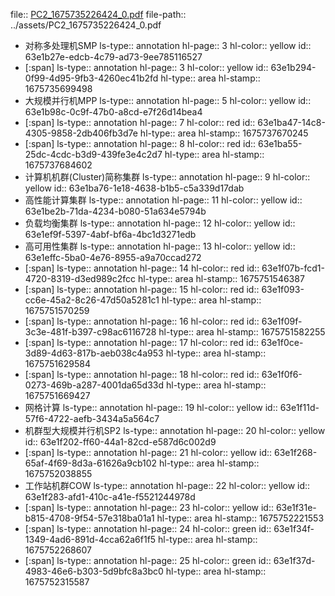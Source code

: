 file:: [PC2_1675735226424_0.pdf](../assets/PC2_1675735226424_0.pdf)
file-path:: ../assets/PC2_1675735226424_0.pdf

- 对称多处理机SMP
  ls-type:: annotation
  hl-page:: 3
  hl-color:: yellow
  id:: 63e1b27e-edcb-4c79-ad73-9ee785116527
- [:span]
  ls-type:: annotation
  hl-page:: 3
  hl-color:: yellow
  id:: 63e1b294-0f99-4d95-9fb3-4260ec41b2fd
  hl-type:: area
  hl-stamp:: 1675735699498
- 大规模并行机MPP
  ls-type:: annotation
  hl-page:: 5
  hl-color:: yellow
  id:: 63e1b98c-0c9f-47b0-a8cd-e7f26d14bea4
- [:span]
  ls-type:: annotation
  hl-page:: 7
  hl-color:: red
  id:: 63e1ba47-14c8-4305-9858-2db406fb3d7e
  hl-type:: area
  hl-stamp:: 1675737670245
- [:span]
  ls-type:: annotation
  hl-page:: 8
  hl-color:: red
  id:: 63e1ba55-25dc-4cdc-b3d9-439fe3e4c2d7
  hl-type:: area
  hl-stamp:: 1675737684602
- 计算机机群(Cluster)简称集群
  ls-type:: annotation
  hl-page:: 9
  hl-color:: yellow
  id:: 63e1ba76-1e18-4638-b1b5-c5a339d17dab
- 高性能计算集群
  ls-type:: annotation
  hl-page:: 11
  hl-color:: yellow
  id:: 63e1be2b-71da-4234-b080-51a634e5794b
- 负载均衡集群
  ls-type:: annotation
  hl-page:: 12
  hl-color:: yellow
  id:: 63e1ef9f-5397-4abf-bf6a-4bc1d3271edb
- 高可用性集群
  ls-type:: annotation
  hl-page:: 13
  hl-color:: yellow
  id:: 63e1effc-5ba0-4e76-8955-a9a70ccad272
- [:span]
  ls-type:: annotation
  hl-page:: 14
  hl-color:: red
  id:: 63e1f07b-fcd1-4720-8319-d3ed989c2fcc
  hl-type:: area
  hl-stamp:: 1675751546387
- [:span]
  ls-type:: annotation
  hl-page:: 15
  hl-color:: red
  id:: 63e1f093-cc6e-45a2-8c26-47d50a5281c1
  hl-type:: area
  hl-stamp:: 1675751570259
- [:span]
  ls-type:: annotation
  hl-page:: 16
  hl-color:: red
  id:: 63e1f09f-3c3e-481f-b397-c98ac6116728
  hl-type:: area
  hl-stamp:: 1675751582255
- [:span]
  ls-type:: annotation
  hl-page:: 17
  hl-color:: red
  id:: 63e1f0ce-3d89-4d63-817b-aeb038c4a953
  hl-type:: area
  hl-stamp:: 1675751629584
- [:span]
  ls-type:: annotation
  hl-page:: 18
  hl-color:: red
  id:: 63e1f0f6-0273-469b-a287-4001da65d33d
  hl-type:: area
  hl-stamp:: 1675751669427
- 网格计算
  ls-type:: annotation
  hl-page:: 19
  hl-color:: yellow
  id:: 63e1f11d-57f6-4722-aefb-3434a5a564c7
- 机群型大规模并行机SP2
  ls-type:: annotation
  hl-page:: 20
  hl-color:: yellow
  id:: 63e1f202-ff60-44a1-82cd-e587d6c002d9
- [:span]
  ls-type:: annotation
  hl-page:: 21
  hl-color:: yellow
  id:: 63e1f268-65af-4f69-8d3a-61626a9cb102
  hl-type:: area
  hl-stamp:: 1675752038855
- 工作站机群COW
  ls-type:: annotation
  hl-page:: 22
  hl-color:: yellow
  id:: 63e1f283-afd1-410c-a41e-f5521244978d
- [:span]
  ls-type:: annotation
  hl-page:: 23
  hl-color:: yellow
  id:: 63e1f31e-b815-4708-9f54-57e318ba01a1
  hl-type:: area
  hl-stamp:: 1675752221553
- [:span]
  ls-type:: annotation
  hl-page:: 24
  hl-color:: green
  id:: 63e1f34f-1349-4ad6-891d-4cca62a6f1f5
  hl-type:: area
  hl-stamp:: 1675752268607
- [:span]
  ls-type:: annotation
  hl-page:: 25
  hl-color:: green
  id:: 63e1f37d-4983-46e6-b303-5d9bfc8a3bc0
  hl-type:: area
  hl-stamp:: 1675752315587